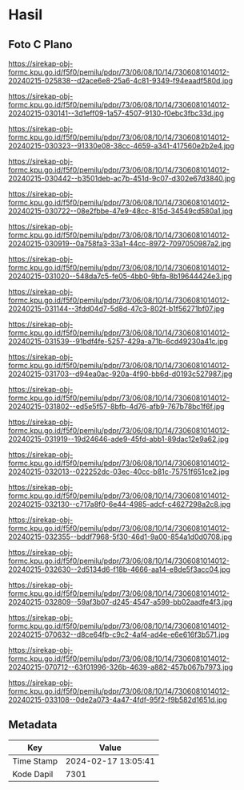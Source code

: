 # Hasil

## Foto C Plano

https://sirekap-obj-formc.kpu.go.id/f5f0/pemilu/pdpr/73/06/08/10/14/7306081014012-20240215-025838--d2ace6e8-25a6-4c81-9349-f94eaadf580d.jpg

https://sirekap-obj-formc.kpu.go.id/f5f0/pemilu/pdpr/73/06/08/10/14/7306081014012-20240215-030141--3d1eff09-1a57-4507-9130-f0ebc3fbc33d.jpg

https://sirekap-obj-formc.kpu.go.id/f5f0/pemilu/pdpr/73/06/08/10/14/7306081014012-20240215-030323--91330e08-38cc-4659-a341-417560e2b2e4.jpg

https://sirekap-obj-formc.kpu.go.id/f5f0/pemilu/pdpr/73/06/08/10/14/7306081014012-20240215-030442--b3501deb-ac7b-451d-9c07-d302e67d3840.jpg

https://sirekap-obj-formc.kpu.go.id/f5f0/pemilu/pdpr/73/06/08/10/14/7306081014012-20240215-030722--08e2fbbe-47e9-48cc-815d-34549cd580a1.jpg

https://sirekap-obj-formc.kpu.go.id/f5f0/pemilu/pdpr/73/06/08/10/14/7306081014012-20240215-030919--0a758fa3-33a1-44cc-8972-7097050987a2.jpg

https://sirekap-obj-formc.kpu.go.id/f5f0/pemilu/pdpr/73/06/08/10/14/7306081014012-20240215-031020--548da7c5-fe05-4bb0-9bfa-8b19644424e3.jpg

https://sirekap-obj-formc.kpu.go.id/f5f0/pemilu/pdpr/73/06/08/10/14/7306081014012-20240215-031144--3fdd04d7-5d8d-47c3-802f-b1f56271bf07.jpg

https://sirekap-obj-formc.kpu.go.id/f5f0/pemilu/pdpr/73/06/08/10/14/7306081014012-20240215-031539--91bdf4fe-5257-429a-a71b-6cd49230a41c.jpg

https://sirekap-obj-formc.kpu.go.id/f5f0/pemilu/pdpr/73/06/08/10/14/7306081014012-20240215-031703--d94ea0ac-920a-4f90-bb6d-d0193c527987.jpg

https://sirekap-obj-formc.kpu.go.id/f5f0/pemilu/pdpr/73/06/08/10/14/7306081014012-20240215-031802--ed5e5f57-8bfb-4d76-afb9-767b78bc1f6f.jpg

https://sirekap-obj-formc.kpu.go.id/f5f0/pemilu/pdpr/73/06/08/10/14/7306081014012-20240215-031919--19d24646-ade9-45fd-abb1-89dac12e9a62.jpg

https://sirekap-obj-formc.kpu.go.id/f5f0/pemilu/pdpr/73/06/08/10/14/7306081014012-20240215-032013--022252dc-03ec-40cc-b81c-75751f651ce2.jpg

https://sirekap-obj-formc.kpu.go.id/f5f0/pemilu/pdpr/73/06/08/10/14/7306081014012-20240215-032130--c717a8f0-6e44-4985-adcf-c4627298a2c8.jpg

https://sirekap-obj-formc.kpu.go.id/f5f0/pemilu/pdpr/73/06/08/10/14/7306081014012-20240215-032355--bddf7968-5f30-46d1-9a00-854a1d0d0708.jpg

https://sirekap-obj-formc.kpu.go.id/f5f0/pemilu/pdpr/73/06/08/10/14/7306081014012-20240215-032630--2d5134d6-f18b-4666-aa14-e8de5f3acc04.jpg

https://sirekap-obj-formc.kpu.go.id/f5f0/pemilu/pdpr/73/06/08/10/14/7306081014012-20240215-032809--59af3b07-d245-4547-a599-bb02aadfe4f3.jpg

https://sirekap-obj-formc.kpu.go.id/f5f0/pemilu/pdpr/73/06/08/10/14/7306081014012-20240215-070632--d8ce64fb-c9c2-4af4-ad4e-e6e616f3b571.jpg

https://sirekap-obj-formc.kpu.go.id/f5f0/pemilu/pdpr/73/06/08/10/14/7306081014012-20240215-070712--63f01996-326b-4639-a882-457b067b7973.jpg

https://sirekap-obj-formc.kpu.go.id/f5f0/pemilu/pdpr/73/06/08/10/14/7306081014012-20240215-033108--0de2a073-4a47-4fdf-95f2-f9b582d1651d.jpg


## Metadata

| Key        | Value               |
| ---------- | ------------------- |
| Time Stamp | 2024-02-17 13:05:41 |
| Kode Dapil | 7301                |



